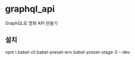 # graphql_api
GraphQL로 영화 API 만들기

## 설치
npm i babel-cli babel-preset-env babel-preset-stage-3 --dev
